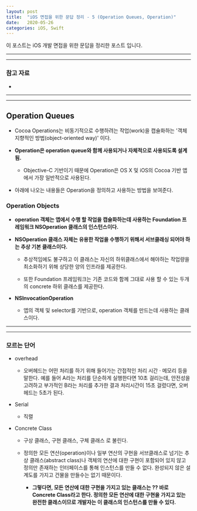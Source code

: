 ```yaml
---
layout: post
title:  "iOS 면접을 위한 문답 정리 - 5 (Operation Queues, Operation)"
date:   2020-05-26
categories: iOS, Swift
---
```


이 포스트는 iOS 개발 면접을 위한 문답을 정리한 포스트 입니다.

- - -
- - -

### 참고 자료

- []()

- - -
- - -

## Operation Queues

- Cocoa Operations는 비동기적으로 수행하려는 작업(work)을 캡슐화하는 '객체지향적인 방법(object-oriented way)' 이다.

- **Operation은 operation queue와 함께 사용되거나 자체적으로 사용되도록 설계됨.**

    - Objective-C 기반이기 때문에 Operation은 OS X 및 iOS의 Cocoa 기반 앱에서 가장 일반적으로 사용된다.
    
- 아래에 나오는 내용들은 Operation을 정의하고 사용하는 방법을 보여준다.

### Operation Objects

- **operation 객체는 앱에서 수행 할 작업을 캡슐화하는데 사용하는 Foundation 프레임워크 NSOperation 클래스의 인스턴스이다.**

- **NSOperation 클래스 자체는 유용한 작업을 수행하기 위해서 서브클래싱 되어야 하는 추상 기본 클래스이다.**

    - 추상적임에도 불구하고 이 클래스는 자신의 하위클래스에서 해야하는 작업량을 최소화하기 위해 상당한 양의 인프라를 제공한다.
    
    - 또한 Foundation 프레임워크는 기존 코드와 함께 그대로 사용 할 수 있는 두개의 concrete 하위 클래스를 제공한다.
    
- **NSInvocationOperation**

    - 앱의 객체 및 selector를 기반으로, operation 객체를 만드는데 사용하는 클래스이다.

- - -
- - -

### 모르는 단어

- overhead

    - 오버헤드는 어떤 처리를 하기 위해 들어가는 간접적인 처리 시간 · 메모리 등을 말한다. 예를 들어 A라는 처리를 단순하게 실행한다면 10초 걸리는데, 안전성을 고려하고 부가적인 B라는 처리를 추가한 결과 처리시간이 15초 걸렸다면, 오버헤드는 5초가 된다.

- Serial

    - 직렬

- Concrete Class

    - 구상 클래스, 구현 클래스, 구체 클래스 로 불린다. 
    
    - 정의한 모든 연산(operation)이나 일부 연산의 구현을 서브클래스로 넘기는 추상 클래스(abstract class)나 객체의 연산에 대한 구현이 포함되어 있지 않고 정의만 존재하는 인터페이스를 통해 인스턴스를 만들 수 없다. 완성되지 않은 설계도를 가지고 건물을 만들수는 없기 때문이다.
    
        - **그렇다면, 모든 연산에 대한 구현을 가지고 있는 클래스는 ?? 바로 Concrete Class라고 한다. 정의한 모든 연산에 대한 구현을 가지고 있는 완전한 클래스이므로 개발자는 이 클래스의 인스턴스를 만들 수 있다.**